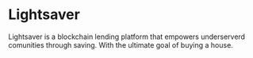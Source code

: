 # Lightsaver
 Lightsaver is a blockchain lending platform that empowers underserverd comunities through saving. With the ultimate goal of buying a house. 
